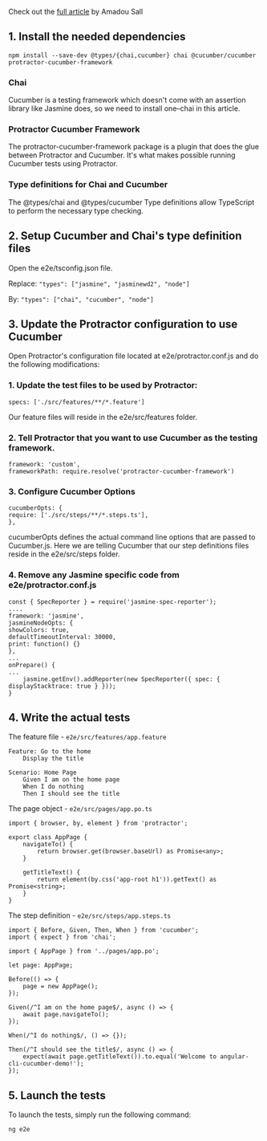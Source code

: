 Check out the [full article](https://www.amadousall.com/angular-e2e-with-cucumber/) by Amadou Sall

## 1. Install the needed dependencies

```
npm install --save-dev @types/{chai,cucumber} chai @cucumber/cucumber protractor-cucumber-framework
```

### Chai

Cucumber is a testing framework which doesn't come with an assertion library like Jasmine does, so we need to install one–chai in this article.

### Protractor Cucumber Framework

The protractor-cucumber-framework package is a plugin that does the glue between Protractor and Cucumber. It's what makes possible running Cucumber tests using Protractor.

### Type definitions for Chai and Cucumber

The @types/chai and @types/cucumber Type definitions allow TypeScript to perform the necessary type checking.

## 2. Setup Cucumber and Chai's type definition files

Open the e2e/tsconfig.json file.

Replace:
`"types": ["jasmine", "jasminewd2", "node"]`

By:
`"types": ["chai", "cucumber", "node"]`

## 3. Update the Protractor configuration to use Cucumber

Open Protractor's configuration file located at e2e/protractor.conf.js and do the following modifications:

### 1. Update the test files to be used by Protractor:

```
specs: ['./src/features/**/*.feature']
```

Our feature files will reside in the e2e/src/features folder.

### 2. Tell Protractor that you want to use Cucumber as the testing framework.

```
framework: 'custom',
frameworkPath: require.resolve('protractor-cucumber-framework')
```

### 3. Configure Cucumber Options

```
cucumberOpts: {
require: ['./src/steps/**/*.steps.ts'],
},
```

cucumberOpts defines the actual command line options that are passed to Cucumber.js. Here we are telling Cucumber that our step definitions files reside in the e2e/src/steps folder.

### 4. Remove any Jasmine specific code from e2e/protractor.conf.js

```
const { SpecReporter } = require('jasmine-spec-reporter');
....
framework: 'jasmine',
jasmineNodeOpts: {
showColors: true,
defaultTimeoutInterval: 30000,
print: function() {}
},
...
onPrepare() {
...
    jasmine.getEnv().addReporter(new SpecReporter({ spec: { displayStacktrace: true } }));
}
```

## 4. Write the actual tests

The feature file - `e2e/src/features/app.feature`

```
Feature: Go to the home
    Display the title

Scenario: Home Page
    Given I am on the home page
    When I do nothing
    Then I should see the title
```

The page object - `e2e/src/pages/app.po.ts`

```
import { browser, by, element } from 'protractor';

export class AppPage {
    navigateTo() {
        return browser.get(browser.baseUrl) as Promise<any>;
    }

    getTitleText() {
        return element(by.css('app-root h1')).getText() as Promise<string>;
    }
}
```

The step definition - `e2e/src/steps/app.steps.ts`

```
import { Before, Given, Then, When } from 'cucumber';
import { expect } from 'chai';

import { AppPage } from '../pages/app.po';

let page: AppPage;

Before(() => {
    page = new AppPage();
});

Given(/^I am on the home page$/, async () => {
    await page.navigateTo();
});

When(/^I do nothing$/, () => {});

Then(/^I should see the title$/, async () => {
    expect(await page.getTitleText()).to.equal('Welcome to angular-cli-cucumber-demo!');
});
```

## 5. Launch the tests

To launch the tests, simply run the following command:

```
ng e2e
```
